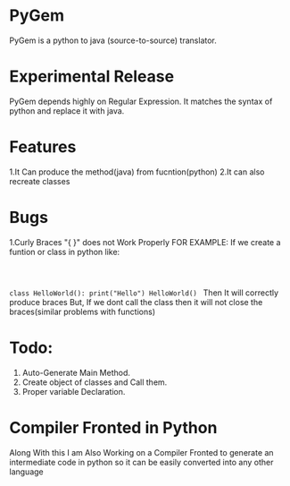 # PyGem
PyGem is a python to java (source-to-source) translator.

# Experimental Release
PyGem depends highly on Regular Expression.
It matches the syntax of python and replace it with java.

# Features
1.It Can produce the method(java) from fucntion(python)
2.It can also recreate classes

# Bugs
1.Curly Braces "{ }" does not Work Properly
FOR EXAMPLE: If we create a funtion or class in python like:

<code>

class HelloWorld():
    print("Hello")
HelloWorld()
</code>
Then It will correctly produce braces
But, If we dont call the class
then it will not close the braces(similar problems with functions)

# Todo:
1. Auto-Generate Main Method.
2. Create object of classes and Call them.
3. Proper variable Declaration.


# Compiler Fronted in Python
Along With this I am Also Working on a Compiler Fronted to generate an intermediate code in python
so it can be easily converted into any other language

